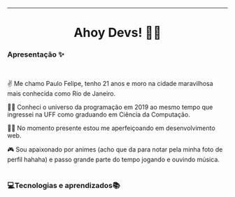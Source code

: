 ___________________________________________________________________________________________________________________________________________________________

<h1 align="center"> Ahoy Devs! 🏴‍☠️ </h1>

<h3> <strong>Apresentação ✨</strong> </h3>
</br>

✌ Me chamo Paulo Felipe, tenho 21 anos e moro na cidade maravilhosa mais conhecida como Rio de Janeiro. 

👨‍🎓 Conheci o universo da programação em 2019 ao mesmo tempo que ingressei na UFF como graduando em Ciência da Computação.

👨‍💻 No momento presente estou me aperfeiçoando em desenvolvimento web.

🎮 Sou apaixonado por animes (acho que da para notar pela minha foto de perfil hahaha) e passo grande parte do tempo jogando e ouvindo música.
</br>
</br>


<h3> <strong>💻Tecnologias e aprendizados📚</strong> </h3>

